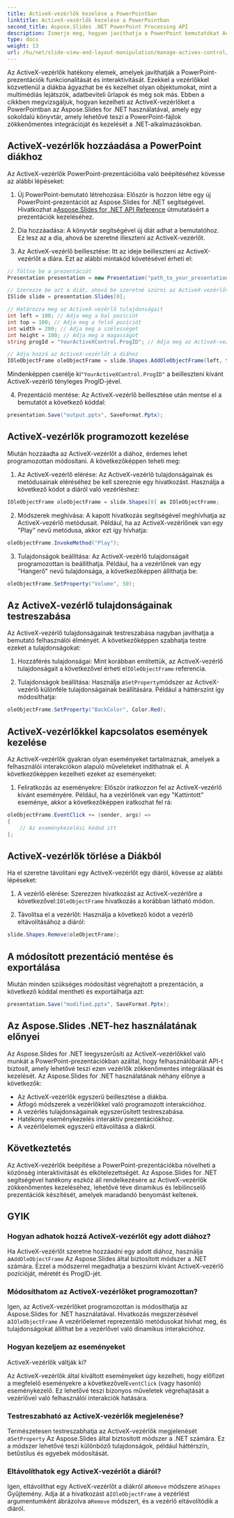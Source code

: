 ```yaml
---
title: ActiveX-vezérlők kezelése a PowerPointban
linktitle: ActiveX-vezérlők kezelése a PowerPointban
second_title: Aspose.Slides .NET PowerPoint Processing API
description: Ismerje meg, hogyan javíthatja a PowerPoint bemutatókat ActiveX-vezérlőkkel az Aspose.Slides for .NET segítségével. Lépésről lépésre szóló útmutatónk kiterjed a beillesztésre, a manipulációra, a testreszabásra, az eseménykezelésre és még sok másra.
type: docs
weight: 13
url: /hu/net/slide-view-and-layout-manipulation/manage-activex-control/
---
```

Az ActiveX-vezérlők hatékony elemek, amelyek javíthatják a PowerPoint-prezentációk funkcionalitását és interaktivitását. Ezekkel a vezérlőkkel közvetlenül a diákba ágyazhat be és kezelhet olyan objektumokat, mint a multimédiás lejátszók, adatbeviteli űrlapok és még sok más. Ebben a cikkben megvizsgáljuk, hogyan kezelheti az ActiveX-vezérlőket a PowerPointban az Aspose.Slides for .NET használatával, amely egy sokoldalú könyvtár, amely lehetővé teszi a PowerPoint-fájlok zökkenőmentes integrációját és kezelését a .NET-alkalmazásokban.

## ActiveX-vezérlők hozzáadása a PowerPoint diákhoz

Az ActiveX-vezérlők PowerPoint-prezentációiba való beépítéséhez kövesse az alábbi lépéseket:

1.  Új PowerPoint-bemutató létrehozása: Először is hozzon létre egy új PowerPoint-prezentációt az Aspose.Slides for .NET segítségével. Hivatkozhat a[Aspose.Slides for .NET API Reference](https://reference.aspose.com/slides/net/) útmutatásért a prezentációk kezeléséhez.

2. Dia hozzáadása: A könyvtár segítségével új diát adhat a bemutatóhoz. Ez lesz az a dia, ahová be szeretné illeszteni az ActiveX-vezérlőt.

3. Az ActiveX-vezérlő beillesztése: Itt az ideje beilleszteni az ActiveX-vezérlőt a diára. Ezt az alábbi mintakód követésével érheti el:

```csharp
// Töltse be a prezentációt
Presentation presentation = new Presentation("path_to_your_presentation.pptx");

// Szerezze be azt a diát, ahová be szeretné szúrni az ActiveX-vezérlőt
ISlide slide = presentation.Slides[0];

// Határozza meg az ActiveX-vezérlő tulajdonságait
int left = 100; // Adja meg a bal pozíciót
int top = 100; // Adja meg a felső pozíciót
int width = 200; // Adja meg a szélességet
int height = 100; // Adja meg a magasságot
string progId = "YourActiveXControl.ProgID"; // Adja meg az ActiveX-vezérlő ProgID-jét

// Adja hozzá az ActiveX-vezérlőt a diához
IOleObjectFrame oleObjectFrame = slide.Shapes.AddOleObjectFrame(left, top, width, height, progId);
```

 Mindenképpen cserélje ki`"YourActiveXControl.ProgID"` a beilleszteni kívánt ActiveX-vezérlő tényleges ProgID-jével.

4. Prezentáció mentése: Az ActiveX-vezérlő beillesztése után mentse el a bemutatót a következő kóddal:

```csharp
presentation.Save("output.pptx", SaveFormat.Pptx);
```

## ActiveX-vezérlők programozott kezelése

Miután hozzáadta az ActiveX-vezérlőt a diához, érdemes lehet programozottan módosítani. A következőképpen teheti meg:

1. Az ActiveX-vezérlő elérése: Az ActiveX-vezérlő tulajdonságainak és metódusainak eléréséhez be kell szereznie egy hivatkozást. Használja a következő kódot a diáról való vezérléshez:

```csharp
IOleObjectFrame oleObjectFrame = slide.Shapes[0] as IOleObjectFrame;
```

2. Módszerek meghívása: A kapott hivatkozás segítségével meghívhatja az ActiveX-vezérlő metódusait. Például, ha az ActiveX-vezérlőnek van egy "Play" nevű metódusa, akkor ezt így hívhatja:

```csharp
oleObjectFrame.InvokeMethod("Play");
```

3. Tulajdonságok beállítása: Az ActiveX-vezérlő tulajdonságait programozottan is beállíthatja. Például, ha a vezérlőnek van egy "Hangerő" nevű tulajdonsága, a következőképpen állíthatja be:

```csharp
oleObjectFrame.SetProperty("Volume", 50);
```

## Az ActiveX-vezérlő tulajdonságainak testreszabása

Az ActiveX-vezérlő tulajdonságainak testreszabása nagyban javíthatja a bemutató felhasználói élményét. A következőképpen szabhatja testre ezeket a tulajdonságokat:

1.  Hozzáférés tulajdonságai: Mint korábban említettük, az ActiveX-vezérlő tulajdonságait a következővel érheti el`IOleObjectFrame` referencia.

2.  Tulajdonságok beállítása: Használja a`SetProperty`módszer az ActiveX-vezérlő különféle tulajdonságainak beállítására. Például a háttérszínt így módosíthatja:

```csharp
oleObjectFrame.SetProperty("BackColor", Color.Red);
```

## ActiveX-vezérlőkkel kapcsolatos események kezelése

Az ActiveX-vezérlők gyakran olyan eseményeket tartalmaznak, amelyek a felhasználói interakciókon alapuló műveleteket indíthatnak el. A következőképpen kezelheti ezeket az eseményeket:

1. Feliratkozás az eseményekre: Először iratkozzon fel az ActiveX-vezérlő kívánt eseményére. Például, ha a vezérlőnek van egy "Kattintott" eseménye, akkor a következőképpen iratkozhat fel rá:

```csharp
oleObjectFrame.EventClick += (sender, args) =>
{
    // Az eseménykezelési kódod itt
};
```

## ActiveX-vezérlők törlése a Diákból

Ha el szeretne távolítani egy ActiveX-vezérlőt egy diáról, kövesse az alábbi lépéseket:

1.  A vezérlő elérése: Szerezzen hivatkozást az ActiveX-vezérlőre a következővel:`IOleObjectFrame` hivatkozás a korábban látható módon.

2. Távolítsa el a vezérlőt: Használja a következő kódot a vezérlő eltávolításához a diáról:

```csharp
slide.Shapes.Remove(oleObjectFrame);
```

## A módosított prezentáció mentése és exportálása

Miután minden szükséges módosítást végrehajtott a prezentáción, a következő kóddal mentheti és exportálhatja azt:

```csharp
presentation.Save("modified.pptx", SaveFormat.Pptx);
```

## Az Aspose.Slides .NET-hez használatának előnyei

Az Aspose.Slides for .NET leegyszerűsíti az ActiveX-vezérlőkkel való munkát a PowerPoint-prezentációkban azáltal, hogy felhasználóbarát API-t biztosít, amely lehetővé teszi ezen vezérlők zökkenőmentes integrálását és kezelését. Az Aspose.Slides for .NET használatának néhány előnye a következők:

- Az ActiveX-vezérlők egyszerű beillesztése a diákba.
- Átfogó módszerek a vezérlőkkel való programozott interakcióhoz.
- A vezérlés tulajdonságainak egyszerűsített testreszabása.
- Hatékony eseménykezelés interaktív prezentációkhoz.
- A vezérlőelemek egyszerű eltávolítása a diákról.

## Következtetés

Az ActiveX-vezérlők beépítése a PowerPoint-prezentációkba növelheti a közönség interaktivitását és elkötelezettségét. Az Aspose.Slides for .NET segítségével hatékony eszköz áll rendelkezésére az ActiveX-vezérlők zökkenőmentes kezeléséhez, lehetővé téve dinamikus és lebilincselő prezentációk készítését, amelyek maradandó benyomást keltenek.

## GYIK

### Hogyan adhatok hozzá ActiveX-vezérlőt egy adott diához?

 Ha ActiveX-vezérlőt szeretne hozzáadni egy adott diához, használja a`AddOleObjectFrame` Az Aspose.Slides által biztosított módszer a .NET számára. Ezzel a módszerrel megadhatja a beszúrni kívánt ActiveX-vezérlő pozícióját, méretét és ProgID-jét.

### Módosíthatom az ActiveX-vezérlőket programozottan?

 Igen, az ActiveX-vezérlőket programozottan is módosíthatja az Aspose.Slides for .NET használatával. Hivatkozás megszerzésével a`IOleObjectFrame` A vezérlőelemet reprezentáló metódusokat hívhat meg, és tulajdonságokat állíthat be a vezérlővel való dinamikus interakcióhoz.

### Hogyan kezeljem az eseményeket

 ActiveX-vezérlők váltják ki?

Az ActiveX-vezérlők által kiváltott eseményeket úgy kezelheti, hogy előfizet a megfelelő eseményekre a következővel`EventClick` (vagy hasonló) eseménykezelő. Ez lehetővé teszi bizonyos műveletek végrehajtását a vezérlővel való felhasználói interakciók hatására.

### Testreszabható az ActiveX-vezérlők megjelenése?

 Természetesen testreszabhatja az ActiveX-vezérlők megjelenését a`SetProperty` Az Aspose.Slides által biztosított módszer a .NET számára. Ez a módszer lehetővé teszi különböző tulajdonságok, például háttérszín, betűstílus és egyebek módosítását.

### Eltávolíthatok egy ActiveX-vezérlőt a diáról?

 Igen, eltávolíthat egy ActiveX-vezérlőt a diákról a`Remove` módszere a`Shapes` Gyűjtemény. Adja át a hivatkozást a`IOleObjectFrame` a vezérlést argumentumként ábrázolva a`Remove` módszert, és a vezérlő eltávolítódik a diáról.